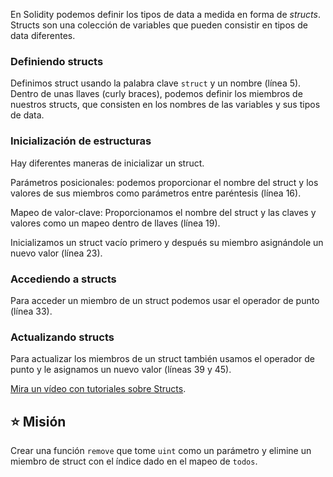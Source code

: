 En Solidity podemos definir los tipos de data a medida en forma de _structs_. Structs son una colección de variables que pueden consistir en tipos de data diferentes.

### Definiendo structs

Definimos struct usando la palabra clave `struct` y un nombre (línea 5). Dentro de unas llaves (curly braces), podemos definir los miembros de nuestros structs, que consisten en los nombres de las variables y sus tipos de data.

### Inicialización de estructuras

Hay diferentes maneras de inicializar un struct.

Parámetros posicionales: podemos proporcionar el nombre del struct y los valores de sus miembros como parámetros entre paréntesis (línea 16).

Mapeo de valor-clave: Proporcionamos el nombre del struct y las claves y valores como un mapeo dentro de llaves (línea 19).

Inicializamos un struct vacío primero y después su miembro asignándole un nuevo valor (línea 23).

### Accediendo a structs

Para acceder un miembro de un struct podemos usar el operador de punto (línea 33).

### Actualizando structs

Para actualizar los miembros de un struct también usamos el operador de punto y le asignamos un nuevo valor (líneas 39 y 45).

<a href="https://www.youtube.com/watch?v=kYBHq7EmFBc" target="_blank">Mira un vídeo con tutoriales sobre Structs</a>.

## ⭐️ Misión

Crear una función `remove` que tome `uint` como un parámetro y elimine un miembro de struct con el índice dado en el mapeo de  `todos`.

